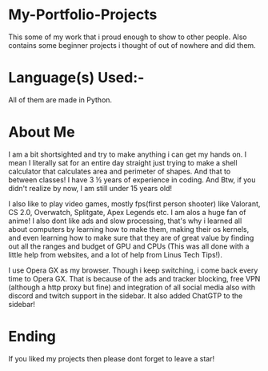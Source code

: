 # My-Portfolio-Projects
This some of my work that i proud enough to show to other people. Also contains some beginner projects i thought of out of nowhere and did them.

# Language(s) Used:-
All of them are made in Python.

# About Me
I am a bit shortsighted and try to make anything i can get my hands on. I mean I literally sat for an entire day straight just trying to make a shell calculator that calculates area and perimeter of shapes. And that to between classes! I have 3 ½ years of experience in coding. And Btw, if you didn't realize by now, I am still under 15 years old!

I also like to play video games, mostly fps(first person shooter) like Valorant, CS 2.0, Overwatch, Splitgate, Apex Legends etc. I am alos a huge fan of anime! I also dont like ads and slow processing, that's why i learned all about computers by learning how to make them, making their os kernels, and even learning how to make sure that they are of great value by finding out all the ranges and budget of GPU and CPUs (This was all done with a little help from websites, and a lot of help from Linus Tech Tips!). 

I use Opera GX as my browser. Though i keep switching, i come back every time to Opera GX. That is because of the ads and tracker blocking, free VPN (although a http proxy but fine) and integration of all social media also with discord and twitch support in the sidebar. It also added ChatGTP to the sidebar!

# Ending
If you liked my projects then please dont forget to leave a star!
